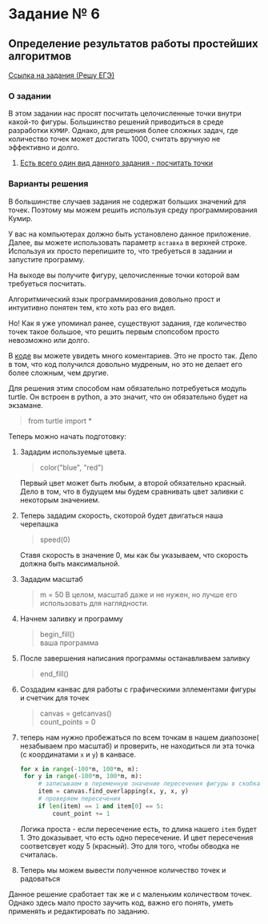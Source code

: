 # Задание № 6
## Определение результатов работы простейших алгоритмов


[Ссылка на задания (Решу ЕГЭ)](https://inf-ege.sdamgia.ru/)

### **О задании**


В этом задании нас просят посчитать целочисленные точки внутри какой-то фигуры. Большинство решений приводиться в среде разработки `КУМИР`. Однако, для решения более сложных задач, где количество точек может достигать 1000, считать вручную не эффективно и долго.


1. [Есть всего один вид данного задания - посчитать точки](https://inf-ege.sdamgia.ru/test?theme=316)



### **Варианты решения**

В большинстве случаев задания не содержат больших значений для точек. Поэтому мы можем решить используя среду программирования Кумир.

У вас на компьютерах должно быть установлено данное приложение. Далее, вы можете использовать параметр `вставка` в верхней строке. Используя их просто перепишите то, что требуеться в задании и запустите программу.

На выходе вы получите фигуру, целочисленные точки которой вам требуеться посчитать. 

Алгоритмический язык программирования довольно прост и интуитивно понятен тем, кто хоть раз его видел.


Но! Как я уже упоминал ранее, существуют задания, где количество точек такое большое, что решить первым спопсобом просто невозможно или долго. 

В [коде](/tasks/task6/task6.py) вы можете увидеть много коментариев. Это не просто так. Дело в том, что код получился довольно мудреным, но это не делает его более сложным, чем другие.

Для решения этим способом нам обязательно потребуеться модуль turtle. Он встроен в python, а это значит, что он обязательно будет на экзамане.

> from turtle import *

Теперь можно начать подготовку:

1. Зададим используемые цвета.
   > color("blue", "red")
    
    Первый цвет может быть любым, а второй обязательно красный. Дело в том, что в будущем мы будем сравнивать цвет заливки с некоторым значением.
2. Теперь зададим скорость, скоторой будет двигаться наша черепашка
   > speed(0)

   Ставя скорость в значение 0, мы как бы указываем, что скорость должна быть максимальной.
3. Зададим масштаб
   > m = 50
   В целом, масштаб даже и не нужен, но лучше его использовать для наглядности.
4. Начнем заливку и программу
   > begin_fill() <br>
   > ваша программа
5. После завершения написания программы останавливаем заливку
   > end_fill()
6. Создадим канвас для работы с графическими эллементами фигуры и счетчик для точек
   > canvas = getcanvas() <br>
   > count_points = 0
7. теперь нам нужно пробежаться по всем точкам в нашем диапозоне( незабываем про масштаб) и проверить, не находиться ли эта точка (c координатами `x` и `y`) в канвасе.
   ```python
   for x in range(-100*m, 100*m, m):
    for y in range(-100*m, 100*m, m):
        # записываем в переменную значение пересечения фигуры в скобках и нашего канваса
        item = canvas.find_overlapping(x, y, x, y)
        # проверяем пересечения
        if len(item) == 1 and item[0] == 5:
            count_point += 1
    ```

    Логика проста - если пересечение есть, то длина нашего `item` будет 1. Это доказывает, что есть одно пересечение. И цвет пересечения соответсвует коду 5 (красный). Это для того, чтобы обводка не считалась.

8. Теперь мы можем вывести полученное количество точек и радоваться

Данное решение сработает так же и с маленьким количеством точек. Однако здесь мало просто заучить код, важно его понять, уметь применять и редактировать по заданию.


